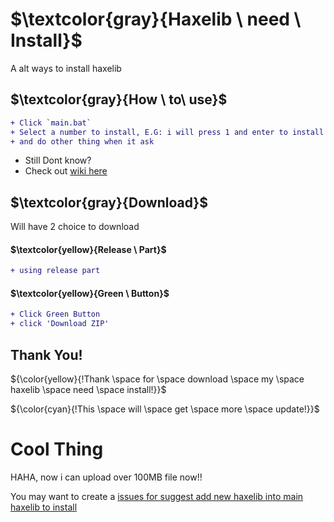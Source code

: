 # $\textcolor{gray}{Haxelib \ need \ Install}$
A alt ways to install haxelib

## $\textcolor{gray}{How \ to\ use}$
```diff
+ Click `main.bat`
+ Select a number to install, E.G: i will press 1 and enter to install
+ and do other thing when it ask
```
- Still Dont know?
- Check out [wiki here](https://github.com/Hoovy-Team/Haxelib-need-Install/wiki)

## $\textcolor{gray}{Download}$

Will have 2 choice to download

#### $\textcolor{yellow}{Release \ Part}$
```diff
+ using release part
```
#### $\textcolor{yellow}{Green \ Button}$
```diff
+ Click Green Button
+ click 'Download ZIP'
``` 

## Thank You!
${\color{yellow}{!Thank \space for \space download \space my \space haxelib \space need \space install!}}$

${\color{cyan}{!This \space will \space get \space more \space update!}}$

# Cool Thing
HAHA, now i can upload over 100MB file now!!

You may want to create a [issues for suggest add new haxelib into main haxelib to install](https://github.com/Hoovy-Team/Haxelib-need-Install/issues)
